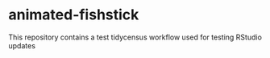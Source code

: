 # animated-fishstick

This repository contains a test tidycensus workflow used for testing RStudio updates